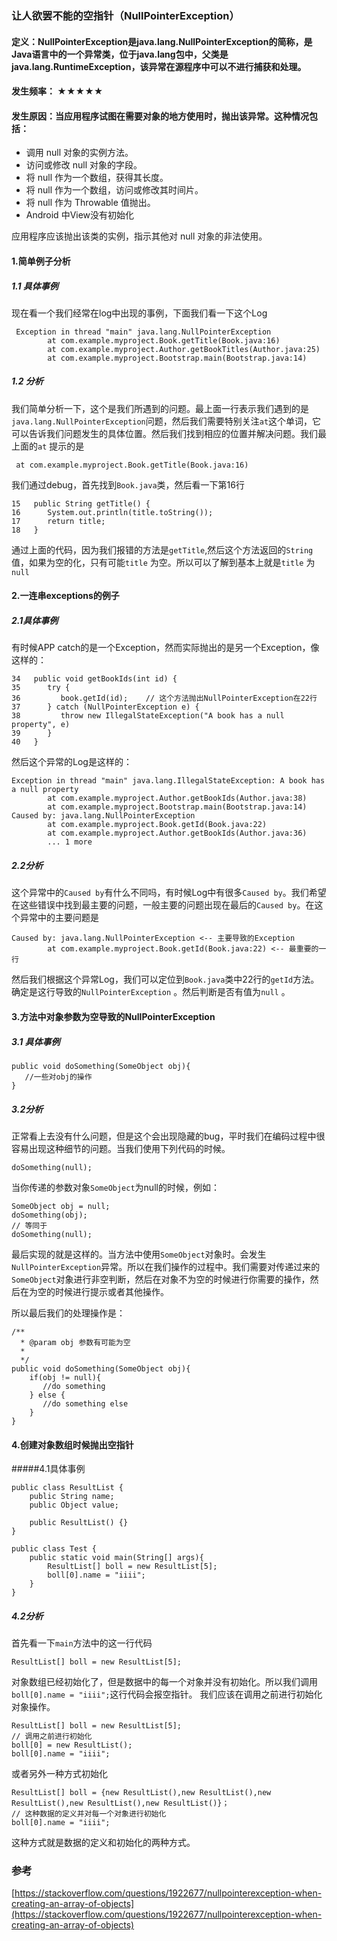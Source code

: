 ### 让人欲罢不能的空指针（NullPointerException）

#### 定义：NullPointerException是java.lang.NullPointerException的简称，是Java语言中的一个异常类，位于java.lang包中，父类是java.lang.RuntimeException，该异常在源程序中可以不进行捕获和处理。

#### 发生频率： ★★★★★

#### 发生原因：当应用程序试图在需要对象的地方使用时，抛出该异常。这种情况包括：

- 调用 null 对象的实例方法。
- 访问或修改 null 对象的字段。
- 将 null 作为一个数组，获得其长度。
- 将 null 作为一个数组，访问或修改其时间片。
- 将 null 作为 Throwable 值抛出。
- Android 中View没有初始化

应用程序应该抛出该类的实例，指示其他对 null 对象的非法使用。

#### 1.简单例子分析
##### 1.1 具体事例
现在看一个我们经常在log中出现的事例，下面我们看一下这个Log

````
 Exception in thread "main" java.lang.NullPointerException
        at com.example.myproject.Book.getTitle(Book.java:16)
        at com.example.myproject.Author.getBookTitles(Author.java:25)
        at com.example.myproject.Bootstrap.main(Bootstrap.java:14)
````

##### 1.2 分析

我们简单分析一下，这个是我们所遇到的问题。最上面一行表示我们遇到的是`java.lang.NullPointerException`问题，然后我们需要特别关注`at`这个单词，它可以告诉我们问题发生的具体位置。然后我们找到相应的位置并解决问题。我们最上面的`at` 提示的是

```
 at com.example.myproject.Book.getTitle(Book.java:16)
```

我们通过debug，首先找到`Book.java`类，然后看一下第16行

```
15   public String getTitle() {
16      System.out.println(title.toString());
17      return title;
18   }
```
通过上面的代码，因为我们报错的方法是`getTitle`,然后这个方法返回的`String`值，如果为空的化，只有可能`title` 为空。所以可以了解到基本上就是`title` 为`null`

#### 2.一连串exceptions的例子
##### 2.1具体事例
有时候APP catch的是一个Exception，然而实际抛出的是另一个Exception，像这样的：

```
34   public void getBookIds(int id) {
35      try {
36         book.getId(id);    // 这个方法抛出NullPointerException在22行
37      } catch (NullPointerException e) {
38         throw new IllegalStateException("A book has a null property", e)
39      }
40   }
```

然后这个异常的Log是这样的：

```
Exception in thread "main" java.lang.IllegalStateException: A book has a null property
        at com.example.myproject.Author.getBookIds(Author.java:38)
        at com.example.myproject.Bootstrap.main(Bootstrap.java:14)
Caused by: java.lang.NullPointerException
        at com.example.myproject.Book.getId(Book.java:22)
        at com.example.myproject.Author.getBookIds(Author.java:36)
        ... 1 more
```
##### 2.2分析
这个异常中的`Caused by`有什么不同吗，有时候Log中有很多`Caused by`。我们希望在这些错误中找到最主要的问题，一般主要的问题出现在最后的`Caused by`。在这个异常中的主要问题是

```
Caused by: java.lang.NullPointerException <-- 主要导致的Exception
        at com.example.myproject.Book.getId(Book.java:22) <-- 最重要的一行
```

然后我们根据这个异常Log，我们可以定位到`Book.java`类中22行的`getId`方法。确定是这行导致的`NullPointerException` 。然后判断是否有值为`null` 。

#### 3.方法中对象参数为空导致的NullPointerException
##### 3.1 具体事例
```
public void doSomething(SomeObject obj){
   //一些对obj的操作
}
```
##### 3.2分析
正常看上去没有什么问题，但是这个会出现隐藏的bug，平时我们在编码过程中很容易出现这种细节的问题。当我们使用下列代码的时候。
```
doSomething(null);
```
当你传递的参数对象`SomeObject`为null的时候，例如：

```
SomeObject obj = null;
doSomething(obj);
// 等同于
doSomething(null);
```

最后实现的就是这样的。当方法中使用`SomeObject`对象时。会发生`NullPointerException`异常。所以在我们操作的过程中。我们需要对传递过来的`SomeObject`对象进行非空判断，然后在对象不为空的时候进行你需要的操作，然后在为空的时候进行提示或者其他操作。

所以最后我们的处理操作是：
```
/**
  * @param obj 参数有可能为空
  *
  */
public void doSomething(SomeObject obj){
    if(obj != null){
       //do something
    } else {
       //do something else
    }
}
```

#### 4.创建对象数组时候抛出空指针

#####4.1具体事例
```
public class ResultList {
    public String name;
    public Object value;

    public ResultList() {}
}
```

```
public class Test {
    public static void main(String[] args){
        ResultList[] boll = new ResultList[5];
        boll[0].name = "iiii";
    }
}
```
##### 4.2分析
首先看一下`main`方法中的这一行代码
```
ResultList[] boll = new ResultList[5];
```
对象数组已经初始化了，但是数据中的每一个对象并没有初始化。所以我们调用`boll[0].name = "iiii";`这行代码会报空指针。
我们应该在调用之前进行初始化对象操作。
```
ResultList[] boll = new ResultList[5];
// 调用之前进行初始化
boll[0] = new ResultList(); 
boll[0].name = "iiii";
```

或者另外一种方式初始化
```
ResultList[] boll = {new ResultList(),new ResultList(),new ResultList(),new ResultList(),new ResultList()}；
// 这种数据的定义并对每一个对象进行初始化
boll[0].name = "iiii";
```
这种方式就是数据的定义和初始化的两种方式。

### 参考
[https://stackoverflow.com/questions/1922677/nullpointerexception-when-creating-an-array-of-objects](https://stackoverflow.com/questions/1922677/nullpointerexception-when-creating-an-array-of-objects)